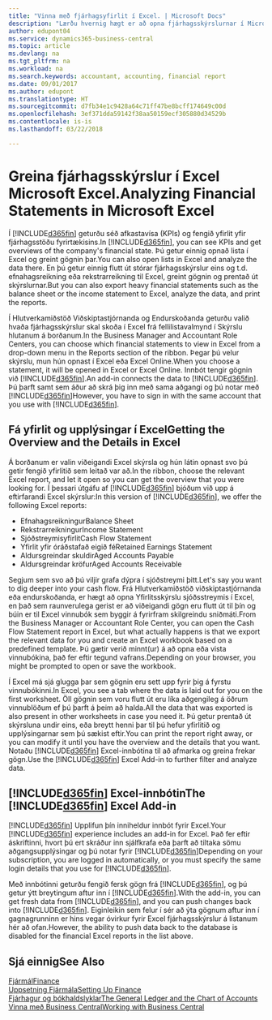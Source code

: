 ```yaml
---
title: "Vinna með fjárhagsyfirlit í Excel. | Microsoft Docs"
description: "Lærðu hvernig hægt er að opna fjárhagsskýrslurnar í Microsoft Excel frá Business Central til að fá betri greiningar."
author: edupont04
ms.service: dynamics365-business-central
ms.topic: article
ms.devlang: na
ms.tgt_pltfrm: na
ms.workload: na
ms.search.keywords: accountant, accounting, financial report
ms.date: 09/01/2017
ms.author: edupont
ms.translationtype: HT
ms.sourcegitcommit: d7fb34e1c9428a64c71ff47be8bcff174649c00d
ms.openlocfilehash: 3ef371dda59142f38aa50159ecf305880d34529b
ms.contentlocale: is-is
ms.lasthandoff: 03/22/2018

---
```

# <a name="analyzing-financial-statements-in-microsoft-excel"></a><span data-ttu-id="0f71b-103">Greina fjárhagsskýrslur í Excel Microsoft Excel.</span><span class="sxs-lookup"><span data-stu-id="0f71b-103">Analyzing Financial Statements in Microsoft Excel</span></span>
<span data-ttu-id="0f71b-104">Í [!INCLUDE[d365fin](includes/d365fin_md.md)] geturðu séð afkastavísa (KPIs) og fengið yfirlit yfir fjárhagsstöðu fyrirtækisins.</span><span class="sxs-lookup"><span data-stu-id="0f71b-104">In [!INCLUDE[d365fin](includes/d365fin_md.md)], you can see KPIs and get overviews of the company's financial state.</span></span> <span data-ttu-id="0f71b-105">Þú getur einnig opnað lista í Excel og greint gögnin þar.</span><span class="sxs-lookup"><span data-stu-id="0f71b-105">You can also open lists in Excel and analyze the data there.</span></span> <span data-ttu-id="0f71b-106">En þú getur einnig flutt út stórar fjárhagsskýrslur eins og t.d. efnahagsreikning eða rekstrarreikning til Excel, greint gögnin og prentað út skýrslurnar.</span><span class="sxs-lookup"><span data-stu-id="0f71b-106">But you can also export heavy financial statements such as the balance sheet or the income statement to Excel, analyze the data, and print the reports.</span></span>  

<span data-ttu-id="0f71b-107">Í Hlutverkamiðstöð Viðskiptastjórnanda og Endurskoðanda geturðu valið hvaða fjárhagsskýrslur skal skoða í Excel frá fellilistavalmynd í Skýrslu hlutanum á borðanum.</span><span class="sxs-lookup"><span data-stu-id="0f71b-107">In the Business Manager and Accountant Role Centers, you can choose which financial statements to view in Excel from a drop-down menu in the Reports section of the ribbon.</span></span> <span data-ttu-id="0f71b-108">Þegar þú velur skýrslu, mun hún opnast í Excel eða Excel Online.</span><span class="sxs-lookup"><span data-stu-id="0f71b-108">When you choose a statement, it will be opened in Excel or Excel Online.</span></span> <span data-ttu-id="0f71b-109">Innbót tengir gögnin við [!INCLUDE[d365fin](includes/d365fin_md.md)].</span><span class="sxs-lookup"><span data-stu-id="0f71b-109">An add-in connects the data to [!INCLUDE[d365fin](includes/d365fin_md.md)].</span></span> <span data-ttu-id="0f71b-110">Þú þarft samt sem áður að skrá þig inn með sama aðgangi og þú notar með [!INCLUDE[d365fin](includes/d365fin_md.md)]</span><span class="sxs-lookup"><span data-stu-id="0f71b-110">However, you have to sign in with the same account that you use with [!INCLUDE[d365fin](includes/d365fin_md.md)].</span></span>  

## <a name="getting-the-overview-and-the-details-in-excel"></a><span data-ttu-id="0f71b-111">Fá yfirlit og upplýsingar í Excel</span><span class="sxs-lookup"><span data-stu-id="0f71b-111">Getting the Overview and the Details in Excel</span></span>
<span data-ttu-id="0f71b-112">Á borðanum er valin viðeigandi Excel skýrsla og hún látin opnast svo þú getir fengið yfirlitið sem leitað var að.</span><span class="sxs-lookup"><span data-stu-id="0f71b-112">In the ribbon, choose the relevant Excel report, and let it open so you can get the overview that you were looking for.</span></span> <span data-ttu-id="0f71b-113">Í þessari útgáfu af [!INCLUDE[d365fin](includes/d365fin_md.md)] bjóðum við upp á eftirfarandi Excel skýrslur:</span><span class="sxs-lookup"><span data-stu-id="0f71b-113">In this version of [!INCLUDE[d365fin](includes/d365fin_md.md)], we offer the following Excel reports:</span></span>

- <span data-ttu-id="0f71b-114">Efnahagsreikningur</span><span class="sxs-lookup"><span data-stu-id="0f71b-114">Balance Sheet</span></span>  
- <span data-ttu-id="0f71b-115">Rekstrarreikningur</span><span class="sxs-lookup"><span data-stu-id="0f71b-115">Income Statement</span></span>  
- <span data-ttu-id="0f71b-116">Sjóðstreymisyfirlit</span><span class="sxs-lookup"><span data-stu-id="0f71b-116">Cash Flow Statement</span></span>  
- <span data-ttu-id="0f71b-117">Yfirlit yfir óráðstafað eigið fé</span><span class="sxs-lookup"><span data-stu-id="0f71b-117">Retained Earnings Statement</span></span>  
- <span data-ttu-id="0f71b-118">Aldursgreindar skuldir</span><span class="sxs-lookup"><span data-stu-id="0f71b-118">Aged Accounts Payable</span></span>  
- <span data-ttu-id="0f71b-119">Aldursgreindar kröfur</span><span class="sxs-lookup"><span data-stu-id="0f71b-119">Aged Accounts Receivable</span></span>  

<span data-ttu-id="0f71b-120">Segjum sem svo að þú viljir grafa dýpra í sjóðstreymi þitt.</span><span class="sxs-lookup"><span data-stu-id="0f71b-120">Let's say you want to dig deeper into your cash flow.</span></span> <span data-ttu-id="0f71b-121">Frá Hlutverkamiðstöð viðskiptastjórnanda eða endurskoðanda, er hægt að opna Yfirlitsskýrslu sjóðsstreymis í Excel, en það sem raunverulega gerist er að viðeigandi gögn eru flutt út til þín og búin er til Excel vinnubók sem byggir á fyrirfram skilgreindu sniðmáti.</span><span class="sxs-lookup"><span data-stu-id="0f71b-121">From the Business Manager or Accountant Role Center, you can open the Cash Flow Statement report in Excel, but what actually happens is that we export the relevant data for you and create an Excel workbook based on a predefined template.</span></span> <span data-ttu-id="0f71b-122">Þú gætir verið minnt(ur) á að opna eða vista vinnubókina, það fer eftir tegund vafrans.</span><span class="sxs-lookup"><span data-stu-id="0f71b-122">Depending on your browser, you might be prompted to open or save the workbook.</span></span>  

<span data-ttu-id="0f71b-123">Í Excel má sjá glugga þar sem gögnin eru sett upp fyrir þig á fyrstu vinnubókinni.</span><span class="sxs-lookup"><span data-stu-id="0f71b-123">In Excel, you see a tab where the data is laid out for you on the first worksheet.</span></span> <span data-ttu-id="0f71b-124">Öll gögnin sem voru flutt út eru líka aðgengileg á öðrum vinnublöðum ef þú þarft á þeim að halda.</span><span class="sxs-lookup"><span data-stu-id="0f71b-124">All the data that was exported is also present in other worksheets in case you need it.</span></span> <span data-ttu-id="0f71b-125">Þú getur prentað út skýrsluna undir eins, eða breytt henni þar til þú hefur yfirlitið og upplýsingarnar sem þú sækist eftir.</span><span class="sxs-lookup"><span data-stu-id="0f71b-125">You can print the report right away, or you can modify it until you have the overview and the details that you want.</span></span> <span data-ttu-id="0f71b-126">Notaðu [!INCLUDE[d365fin](includes/d365fin_md.md)] Excel-innbótina til að afmarka og greina frekar gögn.</span><span class="sxs-lookup"><span data-stu-id="0f71b-126">Use the [!INCLUDE[d365fin](includes/d365fin_md.md)] Excel Add-in to further filter and analyze data.</span></span>  

## <a name="the-included365finincludesd365finmdmd-excel-add-in"></a><span data-ttu-id="0f71b-127">[!INCLUDE[d365fin](includes/d365fin_md.md)] Excel-innbótin</span><span class="sxs-lookup"><span data-stu-id="0f71b-127">The [!INCLUDE[d365fin](includes/d365fin_md.md)] Excel Add-in</span></span>
<span data-ttu-id="0f71b-128">[!INCLUDE[d365fin](includes/d365fin_md.md)] Upplifun þín inniheldur innbót fyrir Excel.</span><span class="sxs-lookup"><span data-stu-id="0f71b-128">Your [!INCLUDE[d365fin](includes/d365fin_md.md)] experience includes an add-in for Excel.</span></span> <span data-ttu-id="0f71b-129">Það fer eftir áskriftinni, hvort þú ert skráður inn sjálfkrafa eða þarft að tiltaka sömu aðgangsupplýsingar og þú notar fyrir [!INCLUDE[d365fin](includes/d365fin_md.md)]</span><span class="sxs-lookup"><span data-stu-id="0f71b-129">Depending on your subscription, you are logged in automatically, or you must specify the same login details that you use for [!INCLUDE[d365fin](includes/d365fin_md.md)].</span></span>  

<span data-ttu-id="0f71b-130">Með innbótinni geturðu fengið fersk gögn frá [!INCLUDE[d365fin](includes/d365fin_md.md)], og þú getur ýtt breytingum aftur inn í [!INCLUDE[d365fin](includes/d365fin_md.md)].</span><span class="sxs-lookup"><span data-stu-id="0f71b-130">With the add-in, you can get fresh data from [!INCLUDE[d365fin](includes/d365fin_md.md)], and you can push changes back into [!INCLUDE[d365fin](includes/d365fin_md.md)].</span></span> <span data-ttu-id="0f71b-131">Eiginleikin sem felur í sér að ýta gögnum aftur inn í gagnagrunninn er hins vegar óvirkur fyrir Excel fjárhagsskýrslur á listanum hér að ofan.</span><span class="sxs-lookup"><span data-stu-id="0f71b-131">However, the ability to push data back to the database is disabled for the financial Excel reports in the list above.</span></span>  

## <a name="see-also"></a><span data-ttu-id="0f71b-132">Sjá einnig</span><span class="sxs-lookup"><span data-stu-id="0f71b-132">See Also</span></span>
[<span data-ttu-id="0f71b-133">Fjármál</span><span class="sxs-lookup"><span data-stu-id="0f71b-133">Finance</span></span>](finance.md)  
[<span data-ttu-id="0f71b-134">Uppsetning Fjármála</span><span class="sxs-lookup"><span data-stu-id="0f71b-134">Setting Up Finance</span></span>](finance-setup-finance.md)  
[<span data-ttu-id="0f71b-135">Fjárhagur og bókhaldslyklar</span><span class="sxs-lookup"><span data-stu-id="0f71b-135">The General Ledger and the Chart of Accounts</span></span>](finance-general-ledger.md)  
[<span data-ttu-id="0f71b-136">Vinna með Business Central</span><span class="sxs-lookup"><span data-stu-id="0f71b-136">Working with Business Central</span></span>](ui-work-product.md)  

